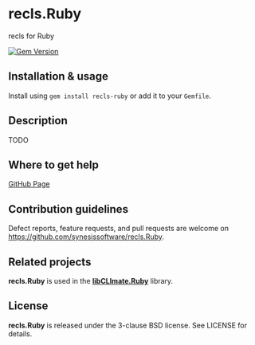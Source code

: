 # recls.Ruby
recls for Ruby

[![Gem Version](https://badge.fury.io/rb/recls-ruby.svg)](https://badge.fury.io/rb/recls-ruby)

## Installation & usage

Install using `gem install recls-ruby` or add it to your `Gemfile`.

## Description

TODO

## Where to get help

[GitHub Page](https://github.com/synesissoftware/recls.Ruby "GitHub Page")

## Contribution guidelines

Defect reports, feature requests, and pull requests are welcome on https://github.com/synesissoftware/recls.Ruby.

## Related projects

**recls.Ruby** is used in the **[libCLImate.Ruby](https://github.com/synesissoftware/libCLImate.Ruby)** library.

## License

**recls.Ruby** is released under the 3-clause BSD license. See LICENSE for details.

